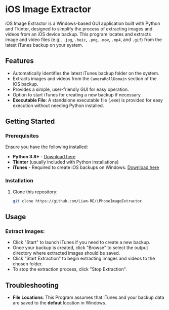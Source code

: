 
# iOS Image Extractor

iOS Image Extractor is a Windows-based GUI application built with Python and Tkinter, designed to simplify the process of extracting images and videos from an iOS device backup. This program locates and extracts image and video files (e.g., `.jpg`, `.heic`, `.png`, `.mov`, `.mp4`, and `.gif`) from the latest iTunes backup on your system.

## Features

- Automatically identifies the latest iTunes backup folder on the system.
- Extracts images and videos from the `CameraRollDomain` section of the iOS backup.
- Provides a simple, user-friendly GUI for easy operation.
- Option to start iTunes for creating a new backup if necessary.
- **Executable File**: A standalone executable file (.exe) is provided for easy execution without needing Python installed.

## Getting Started

### Prerequisites

Ensure you have the following installed:

- **Python 3.8+** - [Download here](https://www.python.org/downloads/)
- **Tkinter** (usually included with Python installations)
- **iTunes** - Required to create iOS backups on Windows. [Download here](https://www.apple.com/itunes/download/)

### Installation

1. Clone this repository:
   ```bash
   git clone https://github.com/Liam-RE/iPhoneImageExtractor
## Usage

### Extract Images:
- Click "Start" to launch iTunes if you need to create a new backup.
- Once your backup is created, click "Browse" to select the output directory where extracted images should be saved.
- Click "Start Extraction" to begin extracting images and videos to the chosen folder.
- To stop the extraction process, click "Stop Extraction".





## Troubleshooting
- **File Locations**: This Program assumes that iTunes and your backup data are saved to the **defaut** location in Windows.

